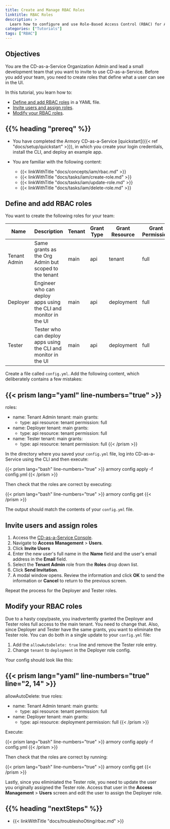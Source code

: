 ```yaml
---
title: Create and Manage RBAC Roles
linktitle: RBAC Roles
description: >
  Learn how to configure and use Role-Based Access Control (RBAC) for Armory Continuous Deployment-as-a-Service users.
categories: ["Tutorials"]
tags: ["RBAC"]
---
```


## Objectives

You are the CD-as-a-Service Organization Admin and lead a small development team that you want to invite to use CD-as-a-Service. Before you add your team, you need to create roles that define what a user can see in the UI.


In this tutorial, you learn how to:

* [Define and add RBAC roles](#define-and-add-rbac-roles) in a YAML file.
* [Invite users and assign roles](#invite-users-and-assign-roles).
* [Modify your RBAC roles](#modify-your-rbac-roles).


## {{% heading "prereq" %}}

* You have completed the Armory CD-as-a-Service [quickstart]({{< ref "docs/setup/quickstart" >}}), in which you create your login credentials, install the CLI, and deploy an example app.
* You are familiar with the following content:

    * {{< linkWithTitle "docs/concepts/iam/rbac.md" >}}
    * {{< linkWithTitle "docs/tasks/iam/create-role.md" >}}
    * {{< linkWithTitle "docs/tasks/iam/update-role.md" >}}
    * {{< linkWithTitle "docs/tasks/iam/delete-role.md" >}}

## Define and add RBAC roles
<!-- add an M2M role once that's implemented in the UI -->

You want to create the following roles for your team:

| Name         | Description                                                      | Tenant | Grant Type | Grant Resource | Grant Permission |
|--------------|------------------------------------------------------------------|--------|------------|----------------|------------------|
| Tenant Admin | Same grants as the Org Admin but scoped to the tenant            | main   | api        | tenant         | full             |
| Deployer     | Engineer who can deploy apps using the CLI and monitor in the UI | main   | api        | deployment    | full             |
| Tester       | Tester who can deploy apps using the CLI and monitor in the UI   | main   | api        | deployment    | full             |


Create a file called `config.yml`.  Add the following content, which deliberately contains a few mistakes:

{{< prism lang="yaml" line-numbers="true" >}}
---
roles:
  - name: Tenant Admin
    tenant: main
    grants:
      - type: api
        resource: tenant
        permission: full
  - name: Deployer
    tenant: main
    grants:
      - type: api
        resource: tenant
        permission: full
  - name: Tester
    tenant: main
    grants:
      - type: api
        resource: tenant
        permission: full
{{< /prism >}}

In the directory where you saved your `config.yml` file, log into CD-as-a-Service using the CLI and then execute:

{{< prism lang="bash" line-numbers="true" >}}
armory config apply -f config.yml
{{< /prism >}}

Then check that the roles are correct by executing:

{{< prism lang="bash" line-numbers="true" >}}
armory config get
{{< /prism >}}

The output should match the contents of your `config.yml` file.

## Invite users and assign roles

1. Access the [CD-as-a-Service Console](https://console.cloud.armory.io).
1. Navigate to **Access Management** > **Users**.
1. Click **Invite Users**
1. Enter the new user's full name in the **Name** field and the user's email address in the **Email** field.
1. Select the **Tenant Admin** role from the **Roles** drop down list.
1. Click **Send Invitation**.
1. A modal window opens. Review the information and click **OK** to send the information or **Cancel** to return to the previous screen.

Repeat the process for the Deployer and Tester roles.

<!--
## Create Client Credentials and assign a role

1. Access the [CD-as-a-Service Console](https://console.cloud.armory.io).
1. Navigate to **Access Management** > **Client Credentials**.

-->



## Modify your RBAC roles

Due to a hasty copy/paste, you inadvertently granted the Deployer and Tester roles full access to the main tenant. You need to change that. Also, since Deployer and Tester have the same grants, you want to eliminate the Tester role. You can do both in a single update to your `config.yml` file:

1. Add the `allowAutoDelete: true` line and remove the Tester role entry.
1. Change `tenant` to `deployment` in the Deployer role config.

Your config should look like this:

{{< prism lang="yaml" line-numbers="true" line="2, 14" >}}
---
allowAutoDelete: true
roles:
  - name: Tenant Admin
    tenant: main
    grants:
      - type: api
        resource: tenant
        permission: full
  - name: Deployer
    tenant: main
    grants:
      - type: api
        resource: deployment
        permission: full
{{< /prism >}}

Execute:

{{< prism lang="bash" line-numbers="true" >}}
armory config apply -f config.yml
{{< /prism >}}

Then check that the roles are correct by running:

{{< prism lang="bash" line-numbers="true" >}}
armory config get
{{< /prism >}}

Lastly, since you eliminiated the Tester role, you need to update the user you originally assigned the Tester role. Access that user in the **Access Management** > **Users** screen and edit the user to assign the Deployer role.

## {{% heading "nextSteps" %}}

* {{< linkWithTitle "docs/troubleshoOting/rbac.md" >}}